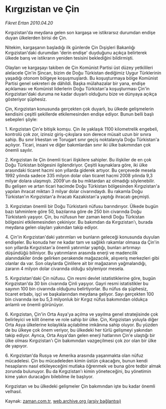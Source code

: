 # Kırgızistan ve Çin

*Fikret Ertan 2010.04.20*

<tr><td class="metin" colspan="2" style="padding-top: 20px; padding-left: 5px; ">Kırgızistan'da meydana gelen son kargaşa ve istikrarsız durumdan endişe duyan ülkelerden birisi de Çin.</td></tr><tr><td class="metin" colspan="2" style="padding-top: 20px; padding-left: 5px; "><p> Nitekim, kargaşanın başladığı ilk günlerde Çin Dışişleri Bakanlığı Kırgızistan'daki durumdan 'derin endişe' duyduğunu açıkça belirterek ülkede barış ve istikrarın yeniden tesisini beklediğini bildirmişti.
<p>Olayları ve kargaşayı takiben de Çin Komünist Partisi üst düzey yetkilileri alelacele Çin'in Şincan, bizim de Doğu Türkistan dediğimiz Uygur Türklerinin yaşadığı otonom bölgeye koşuşmuşlardı. Bu koşuşturmaya bölge Komünist Partisi genel sekreteri de dâhildi. Başka mülahazalar bir yana, endişe açıklaması ve Komünist liderlerin Doğu Türkistan'a koşuşturması Çin'in Kırgızistan'daki duruma ne kadar duyarlı olduğunu bize ve dünyaya açıkça gösteriyor şüphesiz.
<p>Çin, Kırgızistan konusunda gerçekten çok duyarlı, bu ülkede gelişmelerin kendisini çeşitli şekillerde etkilemesinden endişe ediyor. Bunun belli başlı sebepleri şöyle:
<p>1. Kırgızistan Çin'e bitişik komşu. Çin ile yaklaşık 1100 kilometrelik engebeli, kontrolü çok zor, izinsiz giriş-çıkışlara son derece müsait uzun bir sınıra sahip. Bu sınır İrkestan ve Torugart sınır geçiş noktalarıyla Doğu Türkistan'a açılıyor. Ticari, insani ve diğer bakımlardan sınır iki ülke bakımından çok önemli sayılır.
<p>2. Kırgızistan ile Çin önemli ticari ilişkilere sahipler. Bu ilişkiler de en çok Doğu Türkistan bölgesini ilgilendiriyor. Çeşitli kaynaklara göre, iki ülke arasındaki ticaret hacmi son yıllarda giderek artıyor. Bu çerçevede mesela 1992 yılında sadece 335 milyon dolar olan ticaret hacmi 2008 yılında 9,3 milyar dolara ulaşmıştı. 2009'un da bu miktardan az olmadığı söylenebilir. Bu gelişen ve artan ticari hacimde Doğu Türkistan bölgesinden Kırgızistan'a yapılan ihracat miktarı 3 milyar dolar civarındaydı. Bu rakamla Doğu Türkistan'ın Kırgızistan'a ihracatı Kazakistan'a yaptığı ihracatı geçmişti.
<p>3. Kırgızistan önemli bir Doğu Türkistanlı nüfusu barındırıyor. Ülkede bugün bazı tahminlere göre 50, bazılarına göre de 250 bin civarında Doğu Türkistanlı yaşıyor. Çin, bu nüfusun her zaman kendi Doğu Türkistan bölgesini etkilemesinden çekiniyor. Bu bakımdan da Kırgızistan'ı, burada meydana gelen olayları yakından takip ediyor.
<p> 4. Çin'in Kırgızistan'daki yatırımları ve bunların geleceği konusunda duyulan endişeler. Bu konuda her ne kadar tam ve sağlıklı rakamlar olmasa da Çin'in son yıllarda Kırgızistan'a önemli yatırımlar yaptığı, bunları artırmayı düşündüğü biliniyor. Bu yatırımların arasında enerji ve madencilik alanındakiler önde gelirken perakende mağazacılık, alışveriş merkezleri gibi olanlar da var. Son olaylarda Çinlilere ait bir mağazanın yağmalandığı, zararın 4 milyon dolar civarında olduğu söyleniyor mesela.
<p>5. Kırgızistan'daki Çin nüfusu. Çin resmi devlet istatistiklerine göre, bugün Kırgızistan'da 30 bin civarında Çinli yaşıyor. Gayri resmi istatistikler bu sayının 100 bin civarında olduğunu belirtiyorlar. Bu nüfus da şüphesiz, ticaret erbabı, işçi ve başkalarından meydana geliyor. Sayı gerçekten 100 bin civarında ise bu 5,3 milyonluk bir Kırgız nüfus bakımından oldukça anlamlı ve önemli görünüyor.
<p>6. Kırgızistan, Çin'in Orta Asya'ya açılma ve yayılma genel stratejisinde çok belirleyici ve kilit öneme ve role sahip bir ülke. Çin, Kırgızistan yoluyla diğer Orta Asya ülkelerine kolaylıkla açılabilme imkânına sahip oluyor. Bu yüzden de bu ülkeye çok önem veriyor, bu ülkedeki her türlü gelişmeyi yakından takip ediyor. Ayrıca, Orta Asya'dan gelen enerji hatlarının Çin'e ulaştığı bir ülke olması Kırgızistan'ı Çin bakımından vazgeçilmesi çok zor olan bir ülke de yapıyor.
<p>6. Kırgızistan'da Rusya ve Amerika arasında yaşanmakta olan nüfuz mücadelesi. Çin bu mücadeleden kimin üstün çıkacağını, bunun kendi hesaplarını nasıl etkileyeceğini mutlaka öğrenmek ve buna göre tedbir almak zorunda bulunuyor. Bu da Kırgızistan'ı kimin yöneteceğini, bu yönetimin kime yakın duracağını bilebilme ile başlıyor.
<p>Kırgızistan ve bu ülkedeki gelişmeler Çin bakımından işte bu kadar önemli velhasıl.<br/></p></p></p></p></p></p></p></p></p></p></p></td></tr>

Kaynak: [zaman.com.tr](http://zaman.com.tr/yazar.do?yazino=975073), [web.archive.org (arşiv bağlantısı)](http://web.archive.org/web/20100425023915/http://www.zaman.com.tr:80/yazar.do?yazino=975073)
